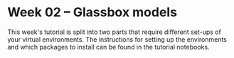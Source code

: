 # Week 02 – Glassbox models

This week's tutorial is split into two parts that require different set-ups of your virtual environments. The instructions for setting up the environments and which packages to install can be found in the tutorial notebooks.
